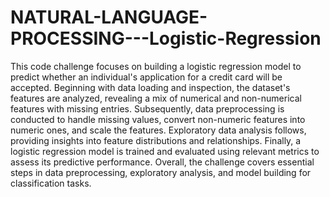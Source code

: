 # NATURAL-LANGUAGE-PROCESSING---Logistic-Regression
This code challenge focuses on building a logistic regression model to predict whether an individual's application for a credit card will be accepted. Beginning with data loading and inspection, the dataset's features are analyzed, revealing a mix of numerical and non-numerical features with missing entries. Subsequently, data preprocessing is conducted to handle missing values, convert non-numeric features into numeric ones, and scale the features. Exploratory data analysis follows, providing insights into feature distributions and relationships. Finally, a logistic regression model is trained and evaluated using relevant metrics to assess its predictive performance. Overall, the challenge covers essential steps in data preprocessing, exploratory analysis, and model building for classification tasks.
